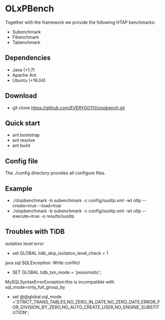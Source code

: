 # OLxPBench

Together with the framework we provide the following HTAP benchmarks:
  * Subenchmark
  * Fibenchmark
  * Tabenchmark

## Dependencies

+ Java (+1.7)
+ Apache Ant
+ Ubuntu (+16.04)

## Download
 + git clone https://github.com/EVERYGO111/olxpbench.git

## Quick start
+ ant bootstrap
+ ant resolve
+ ant build

## Config file
The ./config directory provides all configure files.

## Example

+ ./olxpbenchmark -b subenchmark -c config/suoltp.xml -wt oltp --create=true --load=true
+ ./olxpbenchmark -b subenchmark -c config/suoltp.xml -wt oltp --execute=true -o results/suoltp

## Troubles with TiDB
isolation level error
+ set GLOBAL tidb_skip_isolation_level_check = 1


java.sql.SQLException: Write conflict
+ SET GLOBAL tidb_txn_mode = 'pessimistic';


MySQLSyntaxErrorException:this is incompatible with sql_mode=only_full_group_by
+ set @@global.sql_mode ='STRICT_TRANS_TABLES,NO_ZERO_IN_DATE,NO_ZERO_DATE,ERROR_FOR_DIVISION_BY_ZERO,NO_AUTO_CREATE_USER,NO_ENGINE_SUBSTITUTION';

